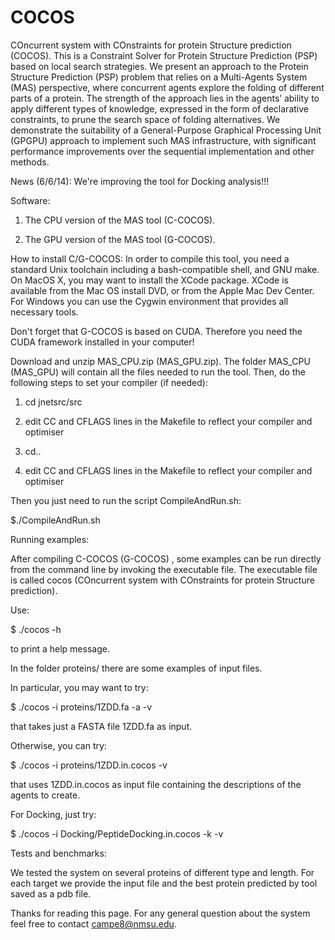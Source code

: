 COCOS
=====

COncurrent system with COnstraints for protein Structure prediction (COCOS).
This is a Constraint Solver for Protein Structure Prediction (PSP) based on local search strategies.
We present an approach to the Protein Structure Prediction (PSP) problem that relies on a Multi-Agents System (MAS) perspective, where concurrent agents explore the folding of different parts of a protein. The strength of the approach lies in the agents’ ability to apply different types of knowledge, expressed in the form of declarative constraints, to prune the search space of folding alternatives. We demonstrate the suitability of a General-Purpose Graphical Processing Unit (GPGPU) approach to implement such MAS infrastructure, with significant performance improvements over the sequential implementation and other methods.

News (6/6/14): We're improving the tool for Docking analysis!!!

Software:

1) The CPU version of the MAS tool (C-COCOS).

2) The GPU version of the MAS tool (G-COCOS).

How to install C/G-COCOS:
In order to compile this tool, you need a standard Unix toolchain including a bash-compatible shell, and GNU make. On MacOS X, you may want to install the XCode package. XCode is available from the Mac OS install DVD, or from the Apple Mac Dev Center. For Windows you can use the Cygwin environment that provides all necessary tools.

Don't forget that G-COCOS is based on CUDA. Therefore you need the CUDA framework installed in your computer!

Download and unzip MAS_CPU.zip (MAS_GPU.zip). The folder MAS_CPU (MAS_GPU) will contain all the files needed to run the tool. Then, do the following steps to set your compiler (if needed):

1) cd jnetsrc/src

2) edit CC and CFLAGS lines in the Makefile to reflect your compiler and optimiser

3) cd..

4) edit CC and CFLAGS lines in the Makefile to reflect your compiler and optimiser

Then you just need to run the script CompileAndRun.sh:

$./CompileAndRun.sh

Running examples:

After compiling C-COCOS (G-COCOS) , some examples can be run directly from the command line by invoking the executable file. The executable file is called cocos (COncurrent system with COnstraints for protein Structure prediction).

Use:

$ ./cocos -h

to print a help message.

In the folder proteins/ there are some examples of input files.

In particular, you may want to try:

$ ./cocos -i proteins/1ZDD.fa -a -v

that takes just a FASTA file 1ZDD.fa as input.

Otherwise, you can try:

$ ./cocos -i proteins/1ZDD.in.cocos -v

that uses 1ZDD.in.cocos as input file containing the descriptions of the agents to create.

For Docking, just try:

$ ./cocos -i Docking/PeptideDocking.in.cocos -k -v

Tests and benchmarks:

We tested the system on several proteins of different type and length. For each target we provide the input file and the best protein predicted by tool saved as a pdb file.

Thanks for reading this page. For any general question about the system feel free to contact campe8@nmsu.edu.

